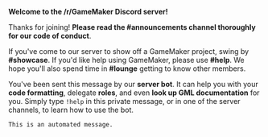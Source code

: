 __**Welcome to the /r/GameMaker Discord server!**__

Thanks for joining! **Please read the #announcements channel thoroughly for our code of conduct**.

If you've come to our server to show off a GameMaker project, swing by **#showcase**. If you'd like help using GameMaker, please use **#help**. We hope you'll also spend time in **#lounge** getting to know other members.

You've been sent this message by our **server bot**. It can help you with your **code formatting**, delegate **roles**, and even **look up GML documentation** for you. Simply type `!help` in this private message, or in one of the server channels, to learn how to use the bot.

`This is an automated message.`
